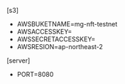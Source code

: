 [s3]
- AWSBUKETNAME=mg-nft-testnet
- AWSACCESSKEY=
- AWSSECRETACCESSKEY=
- AWSRESION=ap-northeast-2

[server]
- PORT=8080


